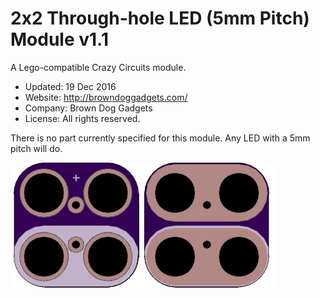 <!--- start title --->
# 2x2 Through-hole LED (5mm Pitch) Module v1.1
A Lego-compatible Crazy Circuits module.

- Updated: 19 Dec 2016
- Website: http://browndoggadgets.com/
- Company: Brown Dog Gadgets
- License: All rights reserved.

<!--- end title --->

There is no part currently specified for this module. Any LED with a 5mm pitch will do.

![Gerber Preview](preview.png)

